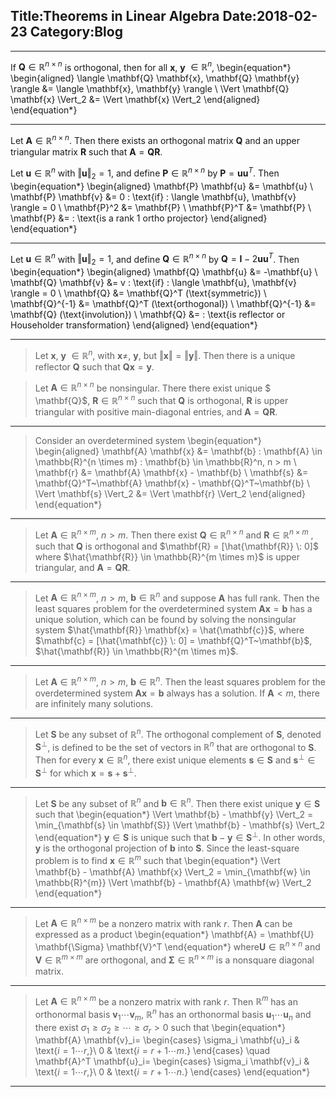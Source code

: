 Title:Theorems in Linear Algebra<!-- In the name of Allah-->
Date:2018-02-23
Category:Blog
----------------------------------
----------------------------------

>
If $\mathbf{Q} \in \mathbb{R}^{n \times n}$ is orthogonal, then for all $\mathbf{x}$, $\mathbf{y}$ $\in \mathbb{R}^n$,
\begin{equation*}
\begin{aligned}
\langle \mathbf{Q} \mathbf{x}, \mathbf{Q} \mathbf{y} \rangle &= \langle \mathbf{x}, \mathbf{y} \rangle \\
\Vert \mathbf{Q} \mathbf{x} \Vert_2 &= \Vert \mathbf{x}  \Vert_2
\end{aligned}
\end{equation*}

----------------------------------

>
Let $\mathbf{A} \in \mathbb{R}^{n \times n}$. Then there exists an orthogonal matrix $\mathbf{Q}$  and an upper triangular matrix $\mathbf{R}$  such that $\mathbf{A} = \mathbf{Q}  \mathbf{R}$.


>
Let  $\mathbf{u} \in \mathbb{R}^n$ with $\Vert \mathbf{u}  \Vert_2 = 1$, and define $\mathbf{P} \in \mathbb{R}^{n \times n}$ by  $\mathbf{P} = \mathbf{u}  \mathbf{u}^T$. Then
\begin{equation*}
\begin{aligned}
\mathbf{P} \mathbf{u} &=  \mathbf{u} \\
\mathbf{P} \mathbf{v} &= 0 \: \text{if} \: \langle \mathbf{u}, \mathbf{v} \rangle = 0 \\
\mathbf{P}^2  &=  \mathbf{P} \\
\mathbf{P}^T  &=  \mathbf{P} \\
\mathbf{P} &= \: \text{is a rank 1 ortho projector}
\end{aligned}
\end{equation*}

----------------------------------

>
Let  $\mathbf{u} \in \mathbb{R}^n$ with $\Vert \mathbf{u}  \Vert_2 = 1$, and define $\mathbf{Q} \in \mathbb{R}^{n \times n}$ by  $\mathbf{Q} = \mathbf{I} - 2 \mathbf{u}  \mathbf{u}^T$. Then
\begin{equation*}
\begin{aligned}
\mathbf{Q} \mathbf{u} &=  -\mathbf{u} \\
\mathbf{Q} \mathbf{v} &= v \: \text{if} \: \langle \mathbf{u}, \mathbf{v} \rangle = 0 \\
\mathbf{Q}  &=  \mathbf{Q}^T  (\text{symmetric}) \\
\mathbf{Q}^{-1}  &=  \mathbf{Q}^T (\text{orthogonal}) \\
\mathbf{Q}^{-1}  &=  \mathbf{Q} (\text{involution}) \\
\mathbf{Q} &= \: \text{is reflector or Householder transformation}
\end{aligned}
\end{equation*}

----------------------------------

> Let $\mathbf{x}$, $\mathbf{y}$ $\in \mathbb{R}^n$,  with $\mathbf{x} \neq$,  $\mathbf{y}$,  but $\Vert \mathbf{x} \Vert = \Vert \mathbf{y} \Vert$. Then there is a
unique reflector $\mathbf{Q}$ such that $\mathbf{Q} \mathbf{x} =  \mathbf{y}$.

> Let $\mathbf{A} \in \mathbb{R}^{n \times n}$  be nonsingular. There there exist unique $ \mathbf{Q}$, $\mathbf{R}  \in \mathbb{R}^{n \times n}$  such that $\mathbf{Q}$ is orthogonal, $\mathbf{R}$ is upper triangular with positive main-diagonal
entries, and $\mathbf{A} = \mathbf{Q}  \mathbf{R}$.

----------------------------------

> Consider an overdetermined system
\begin{equation*}
\begin{aligned}
\mathbf{A} \mathbf{x} &= \mathbf{b} \: \mathbf{A} \in \mathbb{R}^{n \times m} \: \mathbf{b} \in \mathbb{R}^n, n > m \\
\mathbf{r} &=  \mathbf{A} \mathbf{x} - \mathbf{b} \\
\mathbf{s} &= \mathbf{Q}^T~\mathbf{A} \mathbf{x} - \mathbf{Q}^T~\mathbf{b} \\
\Vert \mathbf{s} \Vert_2 &= \Vert \mathbf{r} \Vert_2
\end{aligned}
\end{equation*}

----------------------------------

> Let $\mathbf{A} \in \mathbb{R}^{n \times m}$, $n > m$. Then there exist $\mathbf{Q} \in \mathbb{R}^{n \times n}$  and $\mathbf{R} \in \mathbb{R}^{n \times m}$ , such that $\mathbf{Q}$ is orthogonal and $\mathbf{R} = [\hat{\mathbf{R}} \: 0]$
where $\hat{\mathbf{R}} \in \mathbb{R}^{m \times m}$ is upper
triangular, and $\mathbf{A} = \mathbf{Q}  \mathbf{R}$.

----------------------------------

> Let $\mathbf{A} \in \mathbb{R}^{n \times m}$,  $n > m$, $\mathbf{b} \in \mathbb{R}^n$ and suppose $\mathbf{A}$ has full rank.
Then the least squares problem for the overdetermined system $\mathbf{A} \mathbf{x} = \mathbf{b}$ has a unique
solution, which can be found by solving the nonsingular system $\hat{\mathbf{R}} \mathbf{x} = \hat{\mathbf{c}}$, where $\mathbf{c} = [\hat{\mathbf{c}} \: 0] = \mathbf{Q}^T~\mathbf{b}$, $\hat{\mathbf{R}} \in \mathbb{R}^{m \times m}$.

----------------------------------

> Let $\mathbf{A} \in \mathbb{R}^{n \times m}$,  $n > m$, $\mathbf{b} \in \mathbb{R}^n$. Then the least squares
problem for the overdetermined system $\mathbf{A} \mathbf{x} = \mathbf{b}$ always has a solution. If $\mathbf{A} <
m,$ there are infinitely many solutions.

----------------------------------

> Let $\mathbf{S}$ be any subset of $\mathbb{R}^{n}$. The orthogonal complement of $\mathbf{S}$, denoted $\mathbf{S}^{\perp}$, is defined to be the set of vectors in $\mathbb{R}^{n}$ that are orthogonal to $\mathbf{S}$. Then for every $\mathbf{x} \in \mathbb{R}^{n}$, there exist unique elements $\mathbf{s} \in \mathbf{S}$ and $\mathbf{s}^{\perp} \in \mathbf{S}^{\perp}$ for which $\mathbf{x} = \mathbf{s} + \mathbf{s}^{\perp}$.

----------------------------------

> Let $\mathbf{S}$ be any subset of $\mathbb{R}^{n}$ and $\mathbf{b} \in \mathbb{R}^n$. Then there exist unique $\mathbf{y} \in \mathbf{S}$ such that
\begin{equation*}
\Vert \mathbf{b} - \mathbf{y} \Vert_2 = \min_{\mathbf{s} \in \mathbf{S}} \Vert \mathbf{b} - \mathbf{s} \Vert_2
\end{equation*}
$\mathbf{y} \in \mathbf{S}$ is unique such that $\mathbf{b} - \mathbf{y} \in \mathbf{S}^{\perp}$. In other words, $\mathbf{y}$ is the orthogonal projection of $\mathbf{b}$ into $\mathbf{S}$. Since the least-square problem is to find $\mathbf{x} \in \mathbb{R}^{m}$ such that
\begin{equation*}
\Vert \mathbf{b} - \mathbf{A} \mathbf{x} \Vert_2 = \min_{\mathbf{w} \in \mathbb{R}^{m}} \Vert \mathbf{b} - \mathbf{A} \mathbf{w} \Vert_2
\end{equation*}

----------------------------------

> Let $\mathbf{A} \in \mathbb{R}^{n \times m}$ be a nonzero matrix with rank $r$.
Then $\mathbf{A}$ can be expressed as a product
\begin{equation*}
\mathbf{A} = \mathbf{U} \mathbf{\Sigma} \mathbf{V}^T
\end{equation*}
where$\mathbf{U} \in \mathbb{R}^{n \times n}$ and $\mathbf{V} \in \mathbb{R}^{m \times m}$ are orthogonal, and $\mathbf{\Sigma} \in \mathbb{R}^{n \times m}$ is a nonsquare diagonal matrix.

----------------------------------

> Let $\mathbf{A} \in \mathbb{R}^{n \times m}$ be a nonzero matrix
with rank $r$. Then $\mathbb{R}^{m}$ has an orthonormal basis $\mathbf{v}_1 \cdots \mathbf{v}_m$, $\mathbb{R}^{n}$ has an orthonormal basis $\mathbf{u}_1 \cdots \mathbf{u}_n$ and there exist $\sigma_1 \geq \sigma_2 \geq \cdots \geq \sigma_r > 0$ such that
\begin{equation*}
\mathbf{A} \mathbf{v}_i=
\begin{cases}
\sigma_i \mathbf{u}_i & \text{$i = 1 \cdots r$,}\\
0 &
\text{$i=r+1 \cdots m$.}
\end{cases} \quad
\mathbf{A}^T \mathbf{u}_i=
\begin{cases}
\sigma_i \mathbf{v}_i & \text{$i = 1 \cdots r$,}\\
0 &
\text{$i=r+1 \cdots n$.}
\end{cases}
\end{equation*}

----------------------------------
